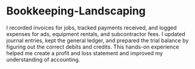 # Bookkeeping-Landscaping
I recorded invoices for jobs, tracked payments received, and logged expenses for ads, equipment rentals, and subcontractor fees. I updated journal entries, kept the general ledger, and prepared the trial balance by figuring out the correct debits and credits. This hands-on experience helped me create a profit and loss statement and improved my understanding of accounting.
